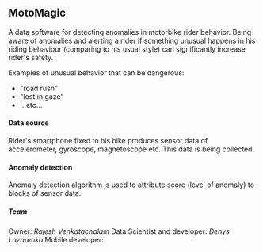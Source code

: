 ## MotoMagic

A data software for detecting anomalies in motorbike rider behavior.
Being aware of anomalies and alerting a rider if something unusual happens in his riding behaviour (comparing to his usual style) can significantly increase rider's safety.

Examples of unusual behavior that can be dangerous:
* "road rush"
* "lost in gaze"
* ...etc...

#### Data source
Rider's smartphone fixed to his bike produces sensor data of accelerometer, gyroscope, magnetoscope etc.
This data is being collected.

#### Anomaly detection
Anomaly detection algorithm is used to attribute score (level of anomaly) to blocks of sensor data.

##### Team
Owner: *Rajesh Venkatachalam*
Data Scientist and developer: *Denys Lazarenko*
Mobile developer:
